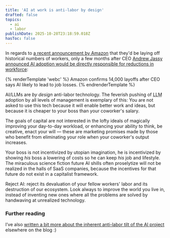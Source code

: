 ```yaml
---
title: 'AI at work is anti-labor by design'
drafted: false
topics:
  - ai
  - labor
publishDate: 2025-10-28T23:18:59.018Z
hasToc: false
---
```


In regards to [a recent announcement by Amazon](https://www.aljazeera.com/news/2025/10/28/is-artificial-intelligence-to-blame-for-amazon-job-cuts) that they'd be laying off historical numbers of workers, only a few months after CEO [Andrew Jassy announced AI adoption would be directly responsible for reductions in workforce](https://www.aboutamazon.com/news/company-news/amazon-ceo-andy-jassy-on-generative-ai):

{% renderTemplate 'webc' %}
<embed-card :external="true" title="Is artificial intelligence to blame for Amazon job cuts?" url="https://www.aljazeera.com/news/2025/10/28/is-artificial-intelligence-to-blame-for-amazon-job-cuts" author="Al Jazeera" :show-url="false">Amazon confirms 14,000 layoffs after CEO says AI likely to lead to job losses.</embed-card>
{% endrenderTemplate %}

AI/LLMs are _by design_ anti-labor technology. The feverish pushing of <abbr title="Large Language Model">LLM</abbr> adoption by all levels of management is exemplary of this: You are not asked to use this tech because it will enable better work and ideas, but because it is cheaper to your boss than your coworker's salary.

The goals of capital are not interested in the lofty ideals of magically improving your day-to-day workload, or enhancing your ability to think, be creative, enact your will — these are marketing promises made by those who benefit from eliminating your role when your coworker's output increases.

Your boss is not incentivized by utopian imagination, he is incentivized by showing _his_ boss a lowering of costs so he can keep _his_ job and lifestyle. The miraculous science fiction future AI shills often proselytize will not be realized in the halls of SaaS companies, because the incentives for that future do not exist in a capitalist framework.

Reject AI: reject its devaluation of your fellow workers' labor and its destruction of our ecosystem. Look always to improve the world you live in, instead of inventing new ones where all the problems are solved by handwaving at unrealized technology.

### Further reading

I’ve also [written a bit more about the inherent anti-labor tilt of the AI project](/writing/economics-and-labor-rights-in-ai-skepticism/) elsewhere on the blog :)
